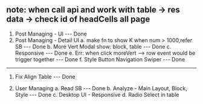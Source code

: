 ## note: when call api and work with table -> res data -> check id of headCells all page

1. Post Managing - UI --- Done
2. Post Managing - Detail UI
   a. make fn to show K when num > 1000,refer SB --- Done
   b. More Vert Modal show: block, table --- Done
   c. Responsive --- Done
   e. Err: when click moreVert --> row event would be trigger together --- Done
   f. Style Button Navigation Swiper --- Done

---

1. Fix Align Table --- Done

2. User Managing
   a. Read SB --- Done
   b. Analyze - Main Layout, Block, Style --- Done
   c. Desktop UI - Responsive
   d. Radio Select in table
